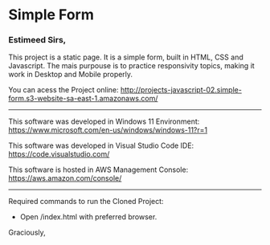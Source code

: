 # Simple Form

### Estimeed Sirs,

This project is a static page. It is a simple form, built in HTML, CSS and Javascript. The mais purpouse is to practice responsivity topics, making it work in Desktop and Mobile properly.

You can acess the Project online: http://projects-javascript-02.simple-form.s3-website-sa-east-1.amazonaws.com/

------------

This software was developed in Windows 11 Environment: https://www.microsoft.com/en-us/windows/windows-11?r=1

This software was developed in Visual Studio Code IDE: https://code.visualstudio.com/

This software is hosted in AWS Management Console: https://aws.amazon.com/console/

------------

Required commands to run the Cloned Project:

- Open /index.html with preferred browser.

Graciously,

